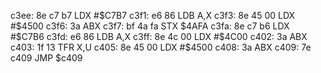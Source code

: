c3ee: 8e c7 b7  LDX    #$C7B7
c3f1: e6 86     LDB    A,X
c3f3: 8e 45 00  LDX    #$4500
c3f6: 3a        ABX
c3f7: bf 4a fa  STX    $4AFA
c3fa: 8e c7 b6  LDX    #$C7B6
c3fd: e6 86     LDB    A,X
c3ff: 8e 4c 00  LDX    #$4C00
c402: 3a        ABX
c403: 1f 13     TFR    X,U
c405: 8e 45 00  LDX    #$4500
c408: 3a        ABX
c409: 7e c409     JMP    $c409
